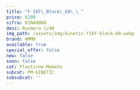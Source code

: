 ```yaml
---
title: "F-16F\_Block\_60\_\_"
price: 6200
sifra: KIN48008
desc: Razmera 1/48
img_path: /assets/img/kinetic-f16f-block-60.webp
brand: AMMO
available: true
special_offer: false
new: false
soon: false
cat: Plasticne-Makete
subcat: PM-KINETIC
subsubcat: ''
---
```


